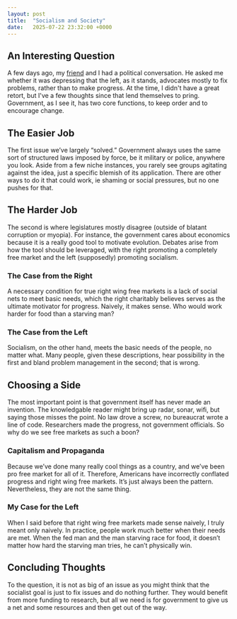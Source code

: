 ```yaml
---
layout: post
title:  "Socialism and Society"
date:   2025-07-22 23:32:00 +0000
---
```


## An Interesting Question
A few days ago, my [friend](j-nac.github.io/blog) and I had a political conversation. He asked me whether it was depressing that the left, as it stands, advocates mostly to fix problems, rather than to make progress. At the time, I didn't have a great retort, but I've a few thoughts since that lend themselves to pring. Government, as I see it, has two core functions, to keep order and to encourage change.

## The Easier Job
The first issue we’ve largely “solved.” Government always uses the same sort of structured laws imposed by force, be it military or police, anywhere you look. Aside from a few niche instances, you rarely see groups agitating against the idea, just a specific blemish of its application. There are other ways to do it that could work, ie shaming or social pressures, but no one pushes for that. 

## The Harder Job
The second is where legislatures mostly disagree (outside of blatant corruption or myopia). For instance, the government cares about economics because it is a really good tool to motivate evolution. Debates arise from how the tool should be leveraged, with the right promoting a completely free market and the left (supposedly) promoting socialism. 

### The Case from the Right
A necessary condition for true right wing free markets is a lack of social nets to meet basic needs, which the right charitably believes serves as the ultimate motivator for progress. Naively, it makes sense. Who would work harder for food than a starving man? 

### The Case from the Left
Socialism, on the other hand, meets the basic needs of the people, no matter what. Many people, given these descriptions, hear possibility in the first and bland problem management in the second; that is wrong. 

## Choosing a Side
The most important point is that government itself has never made an invention. The knowledgable reader might bring up radar, sonar, wifi, but saying those misses the point. No law drove a screw, no bureaucrat wrote a line of code. Researchers made the progress, not government officials. So why do we see free markets as such a boon? 

### Capitalism and Propaganda
Because we’ve done many really cool things as a country, and we’ve been pro free market for all of it. Therefore, Americans have incorrectly conflated progress and right wing free markets. It’s just always been the pattern. Nevertheless, they are not the same thing.

### My Case for the Left
When I said before that right wing free markets made sense naively, I truly meant only naively. In practice, people work much better when their needs are met. When the fed man and the man starving race for food, it doesn’t matter how hard the starving man tries, he can’t physically win. 

## Concluding Thoughts
To the question, it is not as big of an issue as you might think that the socialist goal is just to fix issues and do nothing further. They would benefit from more funding to research, but all we need is for government to give us a net and some resources and then get out of the way.